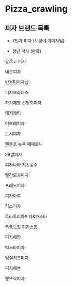 # Pizza_crawling
## 피자 브랜드 목록

- 7번가 피자 (토핑이 이미지임)

- 청년 피자 (완료)

유로코 피자

네오피자

반올림피자샵

피자브라더스

자가제빵 선명희피자

돼지게티

미뜨레피자

도시피자

랜돌프 뉴욕 페페로니

59쌀피자

피자나라 치킨공주

빨간모자피자

프레드피자

피자마루

긱스피자

트라토리아피자&파스타

폭풍토핑 피자스톰

피자에땅

빅스타피자

임실치즈피자

피자헤븐

뽕뜨락피자